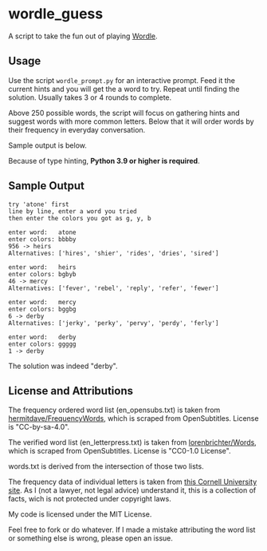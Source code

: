 # wordle_guess
A script to take the fun out of playing [Wordle](https://www.powerlanguage.co.uk/wordle/).


## Usage
Use the script `wordle_prompt.py` for an interactive prompt. Feed it the current hints and you will get the a word to try. Repeat until finding the solution. Usually takes 3 or 4 rounds to complete.

Above 250 possible words, the script will focus on gathering hints and suggest words with more common letters. Below that it will order words by their frequency in everyday conversation.

Sample output is below.

Because of type hinting, **Python 3.9 or higher is required**.


## Sample Output
```
try 'atone' first
line by line, enter a word you tried
then enter the colors you got as g, y, b

enter word:   atone
enter colors: bbbby
956 -> heirs
Alternatives: ['hires', 'shier', 'rides', 'dries', 'sired']       

enter word:   heirs
enter colors: bgbyb
46 -> mercy
Alternatives: ['fever', 'rebel', 'reply', 'refer', 'fewer']       

enter word:   mercy
enter colors: bggbg
6 -> derby
Alternatives: ['jerky', 'perky', 'pervy', 'perdy', 'ferly']       

enter word:   derby
enter colors: ggggg
1 -> derby
```
The solution was indeed "derby".


## License and Attributions
The frequency ordered word list (en_opensubs.txt) is taken from [hermitdave/FrequencyWords](https://github.com/hermitdave/FrequencyWords), which is scraped from OpenSubtitles. License is "CC-by-sa-4.0".

The verified word list (en_letterpress.txt) is taken from [lorenbrichter/Words](https://github.com/lorenbrichter/Words), which is scraped from OpenSubtitles. License is "CC0-1.0 License".

words.txt is derived from the intersection of those two lists.

The frequency data of individual letters is taken from [this Cornell University site](http://pi.math.cornell.edu/~mec/2003-2004/cryptography/subs/frequencies.html). As I (not a lawyer, not legal advice) understand it, this is a collection of facts, wich is not protected under copyright laws.

My code is licensed under the MIT License. 

Feel free to fork or do whatever. If I made a mistake attributing the word list or something else is wrong, please open an issue.
